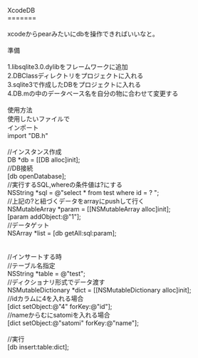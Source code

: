 XcodeDB<br />
=======<br />
<br />
xcodeからpearみたいにdbを操作できればいいなと。<br />
<br />
準備<br /><br />
1.libsqlite3.0.dylibをフレームワークに追加<br />
2.DBClassディレクトリをプロジェクトに入れる<br />
3.sqlite3で作成したDBをプロジェクトに入れる<br />
4.DB.mの中のデータベース名を自分の物に合わせて変更する<br />
<br />
使用方法<br />
使用したいファイルで<br />
インポート<br />
import "DB.h"<br />
<br />
//インスタンス作成<br />
DB *db = [[DB alloc]init];<br />
//DB接続<br />
[db openDatabase];<br />
//実行するSQL,whereの条件値は?にする<br />
NSString *sql = @"select * from test where id = ? ";<br />
//上記の?と紐づくデータをarrayにpushして行く<br />
NSMutableArray *param = [[NSMutableArray alloc]init];<br />
[param addObject:@"1"];<br />
//データゲット<br />
NSArray *list = [db getAll:sql:param];<br />
<br />
<br />
//インサートする時<br />
//テーブル名指定<br />
NSString *table = @"test";<br />
//ディクショナリ形式でデータ渡す<br />
NSMutableDictionary *dict = [[NSMutableDictionary alloc]init];<br />
//idカラムに4を入れる場合<br />
[dict setObject:@"4" forKey:@"id"];<br />
//nameからむにsatomiを入れる場合<br />
[dict setObject:@"satomi" forKey:@"name"];<br />
<br />
//実行<br />
[db insert:table:dict];

